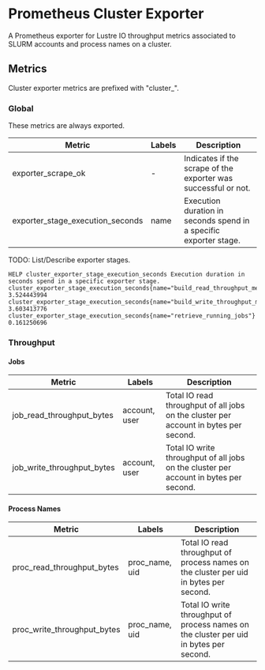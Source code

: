 # Prometheus Cluster Exporter

A Prometheus exporter for Lustre IO throughput metrics associated to SLURM accounts and process names on a cluster.

## Metrics

Cluster exporter metrics are prefixed with "cluster_".

### Global

These metrics are always exported.  

| Metric                           | Labels        | Description                                                       |
| -------------------------------- | ------------- | ----------------------------------------------------------------- |
| exporter_scrape_ok               | -             | Indicates if the scrape of the exporter was successful or not.    |
| exporter_stage_execution_seconds | name          | Execution duration in seconds spend in a specific exporter stage. |

TODO: List/Describe exporter stages.  

    HELP cluster_exporter_stage_execution_seconds Execution duration in seconds spend in a specific exporter stage.  
    cluster_exporter_stage_execution_seconds{name="build_read_throughput_metrics"} 3.524443994  
    cluster_exporter_stage_execution_seconds{name="build_write_throughput_metrics"} 3.603413776  
    cluster_exporter_stage_execution_seconds{name="retrieve_running_jobs"} 0.161250696  

### Throughput

#### **Jobs**

| Metric                     | Labels        | Description                                                                           |
| -------------------------- | ------------- | ------------------------------------------------------------------------------------- |
| job_read_throughput_bytes  | account, user | Total IO read throughput of all jobs on the cluster per account in bytes per second.  |
| job_write_throughput_bytes | account, user | Total IO write throughput of all jobs on the cluster per account in bytes per second. |

#### **Process Names**

| Metric                      | Labels         | Description                                                                            |
| --------------------------- | -------------- | -------------------------------------------------------------------------------------- |
| proc_read_throughput_bytes  | proc_name, uid | Total IO read throughput of process names on the cluster per uid in bytes per second.  |
| proc_write_throughput_bytes | proc_name, uid | Total IO write throughput of process names on the cluster per uid in bytes per second. |
